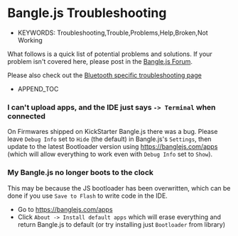 <!--- Copyright (c) 2020 Gordon Williams, Pur3 Ltd. See the file LICENSE for copying permission. -->
Bangle.js Troubleshooting
=========================

* KEYWORDS: Troubleshooting,Trouble,Problems,Help,Broken,Not Working

What follows is a quick list of potential problems and solutions. If your problem isn't covered here, please post in the [Bangle.js Forum](http://forum.espruino.com/microcosms/1424/).

Please also check out the [Bluetooth specific troubleshooting page](http://www.espruino.com/Troubleshooting+BLE)

* APPEND_TOC

### I can't upload apps, and the IDE just says `-> Terminal` when connected

On Firmwares shipped on KickStarter Bangle.js there was a bug. Please leave `Debug Info` set to `Hide` (the default) in Bangle.js's `Settings`, then update to the latest Bootloader version using https://banglejs.com/apps (which will allow everything to work even with `Debug Info` set to `Show`).


### My Bangle.js no longer boots to the clock

This may be because the JS bootloader has been overwritten, which can
be done if you use `Save to Flash` to write code in the IDE.

* Go to https://banglejs.com/apps
* Click `About -> Install default apps` which will erase everything and return Bangle.js to default (or try installing just `Bootloader` from library)
